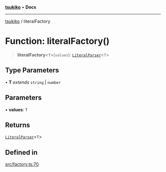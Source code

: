 [**tsukiko**](../README.md) • **Docs**

***

[tsukiko](../README.md) / literalFactory

# Function: literalFactory()

> **literalFactory**\<`T`\>(`values`): [`LiteralParser`](../classes/LiteralParser.md)\<`T`\>

## Type Parameters

• **T** *extends* `string` \| `number`

## Parameters

• **values**: `T`

## Returns

[`LiteralParser`](../classes/LiteralParser.md)\<`T`\>

## Defined in

[src/factory.ts:70](https://github.com/BIYUEHU/tsukiko/blob/aa7a414bb89555b3910dd9d229f505891bded4ee/src/factory.ts#L70)
